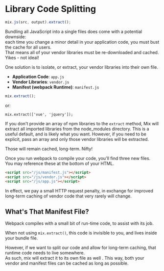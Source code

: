 # Library Code Splitting

```js
mix.js(src, output).extract();
```

Bundling all JavaScript into a single files does come with a potential downside:  
each time you change a minor detail in your application code, you must bust the cache for all users.  
That means all of your vendor libraries must be re-downloaded and cached.  
Yikes - not ideal!

One solution is to isolate, or extract, your vendor libraries into their own file.

-   **Application Code**: `app.js`
-   **Vendor Libraries**: `vendor.js`
-   **Manifest \(webpack Runtime\)**: `manifest.js`

```js
mix.extract();
```
or:
```
mix.extract(['vue', 'jquery']);
```

If you don't provide an array of npm libraries to the `extract` method, Mix will extract all imported libraries from the node_modules directory. This is a useful default, and is likely what you want. However, if you need to be explicit, pass an array and only those vendor libraries will be extracted.

Those will remain cached, long-term. Nifty!

Once you run webpack to compile your code, you'll find three new files.  
You may reference these at the bottom of your HTML.

```html
<script src="/js/manifest.js"></script>
<script src="/js/vendor.js"></script>
<script src="/js/app.js"></script>
```

In effect, we pay a small HTTP request penalty, in exchange for improved long-term caching of vendor code that very rarely will change.

## What's That Manifest File?

Webpack compiles with a small bit of run-time code, to assist with its job.

When not using `mix.extract()`, this code is invisible to you, and lives inside your bundle file.  

However, if we want to split our code and allow for long-term caching, that runtime code needs to live somewhere.  
As such, mix will extract it to its own file as well . 
This way, both your vendor and manifest files can be cached as long as possible.

